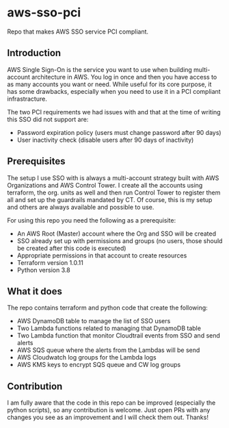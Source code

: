 # aws-sso-pci #
Repo that makes AWS SSO service PCI compliant.

## Introduction ##

AWS Single Sign-On is the service you want to use when building multi-account architecture in AWS. You log in once and then you have access to as many accounts you want or need. While useful for its core purpose, it has some drawbacks, especially when you need to use it in a PCI compliant infrastracture. 

The two PCI requirements we had issues with and that at the time of writing this SSO did not support are:
- Password expiration policy (users must change password after 90 days)
- User inactivity check (disable users after 90 days of inactivity)

## Prerequisites ##

The setup I use SSO with is always a multi-account strategy built with AWS Organizations and AWS Control Tower. I create all the accounts using terraform, the org. units as well and then run Control Tower to register them all and set up the guardrails mandated by CT. Of course, this is my setup and others are always available and possible to use.

For using this repo you need the following as a prerequisite:

- An AWS Root (Master) account where the Org and SSO will be created
- SSO already set up with permissions and groups (no users, those should be created after this code is executed)
- Appropriate permissions in that account to create resources
- Terraform version 1.0.11
- Python version 3.8

## What it does ##

The repo contains terraform and python code that create the following:

- AWS DynamoDB table to manage the list of SSO users
- Two Lambda functions related to managing that DynamoDB table
- Two Lambda function that monitor Cloudtrail events from SSO and send alerts
- AWS SQS queue where the alerts from the Lambdas will be send
- AWS Cloudwatch log groups for the Lambda logs
- AWS KMS keys to encrypt SQS queue and CW log groups

## Contribution ##

I am fully aware that the code in this repo can be improved (especially the python scripts), so any contribution is welcome. Just open PRs with any changes you see as an improvement and I will check them out. Thanks!